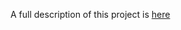 A full description of this project is [here](https://awa.scumm.it/posts/category/subcategory/2021/12/01/CRC/)
